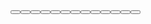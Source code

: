 <?xml version="1.0"?>
<?xml-stylesheet href="chrome://global/skin/" type="text/css"?>
<window xmlns="http://www.mozilla.org/keymaster/gatekeeper/there.is.only.xul">
<hbox>


<vbox>
                <button label="Autores"/>
                <hbox>
                    <button label="Nuevo" flex="1" />
                    <button label="Borrar" flex="1"/>
                </hbox>
                <listbox>
                    <listitem value="Allan Poe" label="Allan Poe"/>
                    <listitem value="Mark Twain" label="Mark Twain"/>
                    <listitem value="Lewis Carrol" label="Lewis Carrol"/>
                </listbox>
                <button label="Libros"/>
                <button label="Editoriales"/>
                <button label="Clasificacion"/> </vbox>

<vbox>
<tabbox id="tabboxid" flex="1">
    <tabs>
        <tab label="Autor"/>
        <tab label="Libro"/>
        <tab label="Editorial"/>
    </tabs>
    <tabpanels flex="1">
        <tabpanel>
            <vbox>
                <label control="id1" value="Detalle del autor"/>
                <hbox>
                    <vbox>
                        <hbox>
                            <label control="id2" value="Nombre"/>
                            <textbox value=""/>
                        </hbox>
                      <hbox>
                            <label control="id3" value="Nacionalidad"/> 
                            <menulist>
                                <menupopup>
                                    <menuitem value="1" label="USA"/>
                                </menupopup>
                            </menulist>
                        </hbox>
                        <hbox>
                            <label control="id3" value="Pseudonimo"/>  
                            <textbox value=""/>                                  
                        </hbox>
                    </vbox>
                    <vbox>
                        <hbox>
                            <label control="id4" value="Ocupacion"/>
                            <textbox value=""/>
                        </hbox>
                        <hbox>
                            <label control="id3" value="Genero" />
                            <listbox>
                                <listitem value="1" label="Humor"/>
                                <listitem value="2" label="Satira"/>
                                <listitem value="3" label="Aventuras"/>
                            </listbox>
                        </hbox>
                    </vbox>
                </hbox>
                <listbox flex="1">
                    <listhead>
                        <listheader label="Libro"/>
                        <listheader label="Editorial"/>
                        <listheader label="Años"/>
                        <listheader label="Edicion"/>
                    </listhead>
                    <listcols>
                    <listcol/>
                    <listcol/>
                    <listcol/>
                    <listcol flex="1"/>
                    </listcols>
                    <listitem>
                        <listcell label="El principe del Mendigo"/>
                        <listcell label="Alfaguara"/>
                        <listcell label="1995"/>
                        <listcell label="5ta"/>
                    </listitem>
                    <listitem>
                        <listcell label="Tom Sawyer"/>
                        <listcell label="Penguin Books"/>
                        <listcell label="1965"/>
                        <listcell label="2da"/>
                    </listitem>
                </listbox>
               <hbox pack="center">
                    <button label="OK"/>
                    <button label="Cancel"/>
                </hbox>
            </vbox>           
        </tabpanel>
        <tabpanel>
            <vbox>
                <label control="id1" value="Detalle del libro"/>
                <vbox pack="center">
                    <hbox >
                        <label control="id1" value="Nombre"/>
                        <textbox value=""/>
                    </hbox>
                    <hbox >
                        <label control="id1" value="ISBN"/>
                        <textbox value=""/>
                    </hbox>
                    <hbox >
                        <hbox>
                            <label control="id1" value="AÑO"/>
                            <menulist>
                                <menupopup>
                                    <menuitem value="{item value}" label="2004"/>
                                </menupopup>
                            </menulist>
                        </hbox>
                        <hbox>
                            <label control="id1" value="Edicion"/>
                            <menulist>
                                <menupopup>
                                    <menuitem value="{item value}" label="5"/>
                                </menupopup>
                            </menulist>
                        </hbox>
                  </hbox>     
                    <hbox>
                        <vbox>
                            <hbox>                           
                                <label control="id1" value="Editorial"/>
                                <label control="id1" value="Ediciones Alfaguara"/>
                            </hbox>
                            <hbox>                          
                                <label control="id1" value="Edicion"/>
                                <listbox>
                                    <listitem value="1" label="Mark Twain"/>
                                </listbox>
                            </hbox>
                        </vbox>
                        <vbox>
                           <button label="Cambiar Editorial"/>
                           <button label="Agregar Autor"/>
                           <button label="Eliminar Autor"/>
                        </vbox>
                    </hbox>
                    <splitter/>
                    <hbox pack="center">
                        <button label="OK"/>
                        <button label="Cancel"/>
                    </hbox>
                </vbox>
            </vbox>
        </tabpanel>
        <tabpanel>
        </tabpanel>
    </tabpanels>
</tabbox>
</vbox>
</hbox>
</window>
